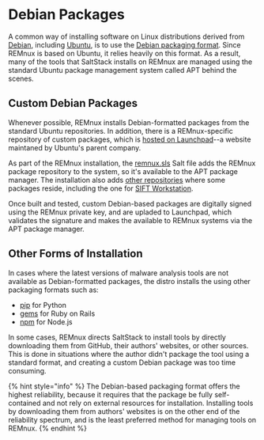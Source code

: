 # Debian Packages

A common way of installing software on Linux distributions derived from [Debian](https://www.debian.org), including [Ubuntu](https://ubuntu.com), is to use the [Debian packaging format](https://help.ubuntu.com/community/SoftwarePackagingFormats#Debian_packages_.28.deb.29). Since REMnux is based on Ubuntu, it relies heavily on this format. As a result, many of the tools that SaltStack installs on REMnux are managed using the standard Ubuntu package management system called APT behind the scenes.

## Custom Debian Packages

Whenever possible, REMnux installs Debian-formatted packages from the standard Ubuntu repositories. In addition, there is a REMnux-specific repository of custom packages, which is [hosted on Launchpad](https://launchpad.net/~remnux/+archive/ubuntu/stable/+packages)--a website maintaned by Ubuntu's parent company.

As part of the REMnux installation, the [remnux.sls](https://github.com/REMnux/salt-states/blob/master/remnux/repos/remnux.sls) Salt file adds the REMnux package repository to the system, so it's available to the APT package manager. The installation also adds [other repositories](https://github.com/REMnux/salt-states/tree/master/remnux/repos) where some packages reside, including the one for [SIFT Workstation](https://digital-forensics.sans.org/community/downloads).

Once built and tested, custom Debian-based packages are digitally signed using the REMnux private key, and are upladed to Launchpad, which validates the signature and makes the available to REMnux systems via the APT package manager.

## Other Forms of Installation

In cases where the latest versions of malware analysis tools are not available as Debian-formatted packages, the distro installs the using other packaging formats such as:

* [pip](https://pypi.org/project/pip/) for Python
* [gems](https://rubygems.org) for Ruby on Rails
* [npm](https://www.npmjs.com) for Node.js

In some cases, REMnux directs SaltStack to install tools by directly downloading them from GitHub, their authors' websites, or other sources. This is done in situations where the author didn't package the tool using a standard format, and creating a custom Debian package was too time consuming.

{% hint style="info" %}
The Debian-based packaging format offers the highest reliability, because it requires that the package be fully self-contained and not rely on external resources for installation. Installing tools by downloading them from authors' websites is on the other end of the reliability spectrum, and is the least preferred method for managing tools on REMnux.
{% endhint %}

